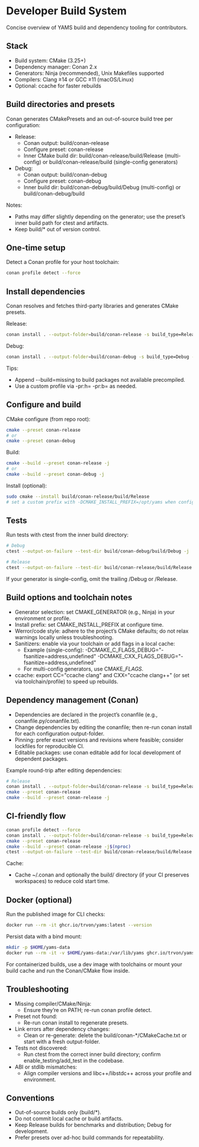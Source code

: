 # Developer Build System

Concise overview of YAMS build and dependency tooling for contributors.

## Stack

- Build system: CMake (3.25+)
- Dependency manager: Conan 2.x
- Generators: Ninja (recommended), Unix Makefiles supported
- Compilers: Clang ≥14 or GCC ≥11 (macOS/Linux)
- Optional: ccache for faster rebuilds

## Build directories and presets

Conan generates CMakePresets and an out-of-source build tree per configuration:

- Release:
  - Conan output: build/conan-release
  - Configure preset: conan-release
  - Inner CMake build dir: build/conan-release/build/Release (multi-config) or build/conan-release/build (single-config generators)
- Debug:
  - Conan output: build/conan-debug
  - Configure preset: conan-debug
  - Inner build dir: build/conan-debug/build/Debug (multi-config) or build/conan-debug/build

Notes:
- Paths may differ slightly depending on the generator; use the preset’s inner build path for ctest and artifacts.
- Keep build/* out of version control.

## One-time setup

Detect a Conan profile for your host toolchain:

```bash
conan profile detect --force
```

## Install dependencies

Conan resolves and fetches third-party libraries and generates CMake presets.

Release:

```bash
conan install . --output-folder=build/conan-release -s build_type=Release --build=missing
```

Debug:

```bash
conan install . --output-folder=build/conan-debug -s build_type=Debug --build=missing
```

Tips:
- Append --build=missing to build packages not available precompiled.
- Use a custom profile via -pr:h=<host> -pr:b=<build> as needed.

## Configure and build

CMake configure (from repo root):

```bash
cmake --preset conan-release
# or
cmake --preset conan-debug
```

Build:

```bash
cmake --build --preset conan-release -j
# or
cmake --build --preset conan-debug -j
```

Install (optional):

```bash
sudo cmake --install build/conan-release/build/Release
# set a custom prefix with -DCMAKE_INSTALL_PREFIX=/opt/yams when configuring
```

## Tests

Run tests with ctest from the inner build directory:

```bash
# Debug
ctest --output-on-failure --test-dir build/conan-debug/build/Debug -j

# Release
ctest --output-on-failure --test-dir build/conan-release/build/Release -j
```

If your generator is single-config, omit the trailing /Debug or /Release.

## Build options and toolchain notes

- Generator selection: set CMAKE_GENERATOR (e.g., Ninja) in your environment or profile.
- Install prefix: set CMAKE_INSTALL_PREFIX at configure time.
- Werror/code style: adhere to the project’s CMake defaults; do not relax warnings locally unless troubleshooting.
- Sanitizers: enable via your toolchain or add flags in a local cache:
  - Example (single-config): -DCMAKE_C_FLAGS_DEBUG="-fsanitize=address,undefined" -DCMAKE_CXX_FLAGS_DEBUG="-fsanitize=address,undefined"
  - For multi-config generators, use CMAKE_<LANG>_FLAGS_<CONFIG>.
- ccache: export CC="ccache clang" and CXX="ccache clang++" (or set via toolchain/profile) to speed up rebuilds.

## Dependency management (Conan)

- Dependencies are declared in the project’s conanfile (e.g., conanfile.py/conanfile.txt).
- Change dependencies by editing the conanfile; then re-run conan install for each configuration output-folder.
- Pinning: prefer exact versions and revisions where feasible; consider lockfiles for reproducible CI.
- Editable packages: use conan editable add for local development of dependent packages.

Example round-trip after editing dependencies:

```bash
# Release
conan install . --output-folder=build/conan-release -s build_type=Release --build=missing
cmake --preset conan-release
cmake --build --preset conan-release -j
```

## CI-friendly flow

```bash
conan profile detect --force
conan install . --output-folder=build/conan-release -s build_type=Release --build=missing
cmake --preset conan-release
cmake --build --preset conan-release -j$(nproc)
ctest --output-on-failure --test-dir build/conan-release/build/Release -j$(nproc)
```

Cache:
- Cache ~/.conan and optionally the build/ directory (if your CI preserves workspaces) to reduce cold start time.

## Docker (optional)

Run the published image for CLI checks:

```bash
docker run --rm -it ghcr.io/trvon/yams:latest --version
```

Persist data with a bind mount:

```bash
mkdir -p $HOME/yams-data
docker run --rm -it -v $HOME/yams-data:/var/lib/yams ghcr.io/trvon/yams:latest yams init --non-interactive
```

For containerized builds, use a dev image with toolchains or mount your build cache and run the Conan/CMake flow inside.

## Troubleshooting

- Missing compiler/CMake/Ninja:
  - Ensure they’re on PATH; re-run conan profile detect.
- Preset not found:
  - Re-run conan install to regenerate presets.
- Link errors after dependency changes:
  - Clean or re-generate: delete the build/conan-*/CMakeCache.txt or start with a fresh output-folder.
- Tests not discovered:
  - Run ctest from the correct inner build directory; confirm enable_testing/add_test in the codebase.
- ABI or stdlib mismatches:
  - Align compiler versions and libc++/libstdc++ across your profile and environment.

## Conventions

- Out-of-source builds only (build/*).
- Do not commit local cache or build artifacts.
- Keep Release builds for benchmarks and distribution; Debug for development.
- Prefer presets over ad-hoc build commands for repeatability.
